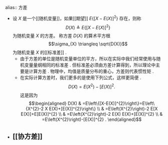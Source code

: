 alias:: 方差

- 设 $X$ 是一个[[随机变量]]，如果[[期望]] $E\left\{[X-E(X)]^{2}\right\}$ 存在，则称
  $$D(X) \triangleq E\left\{[X-E(X)]^{2}\right\}$$
  为随机变量 $X$ 的方差。
  称方差 $D(X)$ 的算术平方根
  $$\sigma_{X} \triangleq \sqrt{D(X)}$$
  为随机变量 $X$ 的[[标准差]] .
	- 由于方差的单位是随机变量单位的平方，所以在实际中我们经常使用与随机变量量纲相同的标准差 $.$ 但标准差必须由方差计算得到，所以理论中主要是计算方差 $.$ 物理中，均值是质量分布的重心，方差则代表惯性矩 $.$
	- 在实际计算方差时，我们更多的是使用下列公式，这样更简便 $.$ 
	  $$D(X)=E(X^{2})-[E(X)]^{2} .$$
	  这是因为
	  $$\begin{aligned}
	  D(X) & =E\left\{[X-E(X)]^{2}\right\}=E\left\{X^{2}-2 X E(X)+[E(X)]^{2}\right\} \\
	  & =E\left(X^{2}\right)-2 E[X E(X)]+E[E(X)]^{2} \\
	  & =E\left(X^{2}\right)-2 E(X) E(X)+[E(X)]^{2} \\
	  & =E\left(X^{2}\right)-[E(X)]^{2} .
	  \end{aligned}$$
- ## [[协方差]]